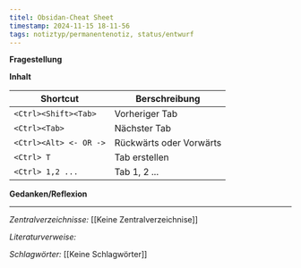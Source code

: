```yaml
---
titel: Obsidan-Cheat Sheet
timestamp: 2024-11-15 18-11-56
tags: notiztyp/permanentenotiz, status/entwurf
---
```


**Fragestellung**

**Inhalt**

| Shortcut               | Berschreibung           |
| ---------------------- | ----------------------- |
| `<Ctrl><Shift><Tab>`   | Vorheriger Tab          |
| `<Ctrl><Tab>`          | Nächster Tab            |
| `<Ctrl><Alt> <- OR ->` | Rückwärts oder Vorwärts |
| `<Ctrl> T`             | Tab erstellen           |
| `<Ctrl> 1,2 ...`       | Tab 1, 2 ...            |


**Gedanken/Reflexion**

---
*Zentralverzeichnisse:*
[[Keine Zentralverzeichnise]]

*Literaturverweise:*

*Schlagwörter:*
[[Keine Schlagwörter]]
